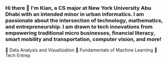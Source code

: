 ### Hi there 👋 I'm Kian, a CS major at New York University Abu Dhabi with an intended minor in urban informatics. I am passionate about the intersection of technology, mathematics, and entrepreneurship. I am drawn to tech innovations from empowering traditional micro businesses, financial literacy, smart mobility and transportation, computer vision, and more! 
🔭 Data Analysis and Visualization
💬 Fundamentals of Machine Learning
🤔 Tech Entrep


<!--
**kiandrew08/kiandrew08** is a ✨ _special_ ✨ repository because its `README.md` (this file) appears on your GitHub profile.

Here are some ideas to get you started:

- 🔭 I’m currently working on ...
- 🌱 I’m currently learning ...
- 👯 I’m looking to collaborate on ...
- 🤔 I’m looking for help with ...
- 💬 Ask me about ...
- 📫 How to reach me: ...
- 😄 Pronouns: ...
- ⚡ Fun fact: ...
-->

